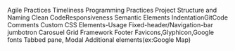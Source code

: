 Agile Practices
Timeliness
Programming Practices
Project Structure and Naming
Clean CodeResponsiveness
Semantic Elements
IndentationGitCode
Comments Custom CSS
Elements-Usage
Fixed-header/Navigation-bar
jumbotron
Carosuel
Grid Framework
Footer
Favicons,Glyphicon,Google fonts
Tabbed pane,
Modal
Additional elements(ex:Google Map)
